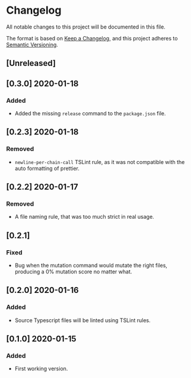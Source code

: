 # Changelog

All notable changes to this project will be documented in this file.

The format is based on [Keep a Changelog](https://keepachangelog.com/en/1.0.0/),
and this project adheres to [Semantic Versioning](https://semver.org/spec/v2.0.0.html).

## [Unreleased]

## [0.3.0] 2020-01-18

### Added

- Added the missing `release` command to the `package.json` file.

## [0.2.3] 2020-01-18

### Removed

- `newline-per-chain-call` TSLint rule, as it was not compatible with the auto formatting of prettier.

## [0.2.2] 2020-01-17

### Removed

- A file naming rule, that was too much strict in real usage.

## [0.2.1]

### Fixed

- Bug when the mutation command would mutate the right files, producing a 0% mutation score no matter what.

## [0.2.0] 2020-01-16

### Added

- Source Typescript files will be linted using TSLint rules.

## [0.1.0] 2020-01-15

### Added

- First working version.
